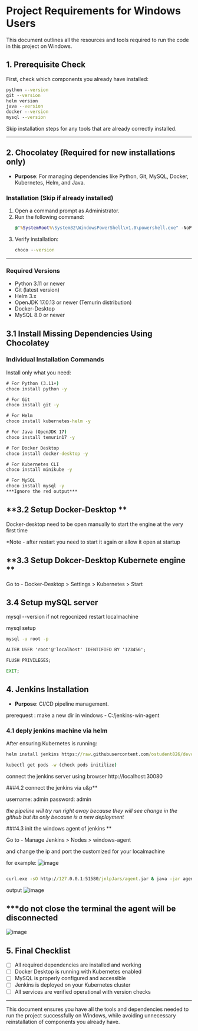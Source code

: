 # Project Requirements for Windows Users
This document outlines all the resources and tools required to run the code in this project on Windows.

## **1. Prerequisite Check**
First, check which components you already have installed:

```cmd
python --version
git --version
helm version
java --version
docker --version
mysql --version
```

Skip installation steps for any tools that are already correctly installed.

---
## **2. Chocolatey (Required for new installations only)**
- **Purpose**: For managing dependencies like Python, Git, MySQL, Docker, Kubernetes, Helm, and Java.

### **Installation** (Skip if already installed)
1. Open a command prompt as Administrator.
2. Run the following command:
   ```cmd
   @"%SystemRoot%\System32\WindowsPowerShell\v1.0\powershell.exe" -NoProfile -InputFormat None -ExecutionPolicy Bypass -Command "Set-ExecutionPolicy Bypass -Scope Process -Force; [System.Net.ServicePointManager]::SecurityProtocol = [System.Net.ServicePointManager]::SecurityProtocol -bor 3072; iex ((New-Object System.Net.WebClient).DownloadString('https://community.chocolatey.org/install.ps1'))" && SET "PATH=%PATH%;%ALLUSERSPROFILE%\chocolatey\bin"
   ```
3. Verify installation:
   ```cmd
   choco --version
   ```

---



### **Required Versions**
- Python 3.11 or newer
- Git (latest version)
- Helm 3.x
- OpenJDK 17.0.13 or newer (Temurin distribution)
- Docker-Desktop
- MySQL 8.0 or newer


## **3.1 Install Missing Dependencies Using Chocolatey**
### **Individual Installation Commands**
Install only what you need:


```cmd
# For Python (3.11+)
choco install python -y

# For Git
choco install git -y

# For Helm
choco install kubernetes-helm -y

# For Java (OpenJDK 17)
choco install temurin17 -y

# For Docker Desktop
choco install docker-desktop -y

# For Kubernetes CLI
choco install minikube -y

# For MySQL
choco install mysql -y
***Ignore the red output***
```




## **3.2 Setup Docker-Desktop **

Docker-desktop need to be open manually to start the engine at the very first time

*Note - after restart you need to start it again or allow it open at startup

## **3.3 Setup Dokcer-Desktop Kubernete engine **
Go to - Docker-Desktop > Settings > Kubernetes > Start


## **3.4 Setup mySQL server**

mysql --version
if not regocnized restart localmachine

mysql setup
```cmd
mysql -u root -p

ALTER USER 'root'@'localhost' IDENTIFIED BY '123456';

FLUSH PRIVILEGES;

EXIT;
```

## **4. Jenkins Installation**
- **Purpose**: CI/CD pipeline management.

prerequest :
make a new dir in windows - C:/jenkins-win-agent

### **4.1 deply jenkins machine via helm**
After ensuring Kubernetes is running:

```cmd
helm install jenkins https://raw.githubusercontent.com/ostudent826/devops_experts_project/main/jenkins-5.8.3.tgz

kubectl get pods -w (check pods initilize)
```
connect the jenkins server using browser
http://localhost:30080

###4.2 connect the jenkins via u&p**

username: admin
password: admin

*the pipeline will try run right away because they will see change in the github but its only because is a new deployment*

###4.3 init the windows agent of jenkins **

Go to - Manage Jenkins > Nodes > windows-agent


and change the ip and port the customized for your localmachine

for example:
![image](https://github.com/user-attachments/assets/411cfd39-4d21-49c2-98af-a25c98d3cbac)

```cmd

curl.exe -sO http://127.0.0.1:51580/jnlpJars/agent.jar & java -jar agent.jar -url http://127.0.0.1:51580/ -secret 4b4ba9340cc6d89ca3fa520b2a95b844a1b3c3616f0725ae9c774771f9f97513 -name "windows-agent" -webSocket -workDir "C:\jenkins-win-agent"
```

output
![image](https://github.com/user-attachments/assets/733e6e55-acb5-477c-9035-0fdf03e2120e)

***do not close the terminal the agent will be disconnected
---
![image](https://github.com/user-attachments/assets/3d4ff34b-d8f5-4f51-a2bd-1a829142852d)


## **5. Final Checklist**
- [ ] All required dependencies are installed and working
- [ ] Docker Desktop is running with Kubernetes enabled
- [ ] MySQL is properly configured and accessible
- [ ] Jenkins is deployed on your Kubernetes cluster
- [ ] All services are verified operational with version checks

---
This document ensures you have all the tools and dependencies needed to run the project successfully on Windows, while avoiding unnecessary reinstallation of components you already have.
